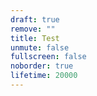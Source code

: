 ```yaml
---
draft: true
remove: ""
title: Test
unmute: false
fullscreen: false
noborder: true
lifetime: 20000
---
```

